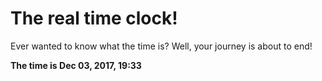 # The real time clock!

Ever wanted to know what the time is? Well, your journey is about to end!

**The time is Dec 03, 2017, 19:33**